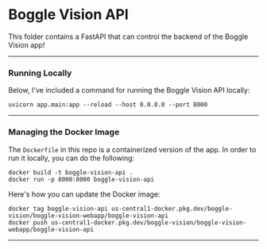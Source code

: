 #  Boggle Vision API
This folder contains a FastAPI that can control the backend of the Boggle Vision app! 

---
### Running Locally

Below, I've included a command for running the Boggle Vision API locally: 

```
uvicorn app.main:app --reload --host 0.0.0.0 --port 8000
```

---
### Managing the Docker Image

The `Dockerfile` in this repo is a containerized version of the app. In order to run it locally, you can do the following: 

```
docker build -t boggle-vision-api .
docker run -p 8000:8000 boggle-vision-api
```

Here's how you can update the Docker image: 

```
docker tag boggle-vision-api us-central1-docker.pkg.dev/boggle-vision/boggle-vision-webapp/boggle-vision-api
docker push us-central1-docker.pkg.dev/boggle-vision/boggle-vision-webapp/boggle-vision-api
``` 
 
---

 